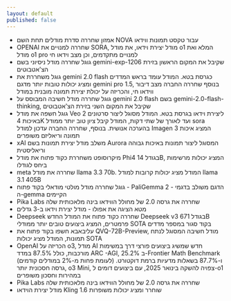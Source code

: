 ```yaml
---
layout: default
published: false
---
```


- אמזון שחררה סדרת מודלים תחת השם NOVA עבור טקסט תמונות ווידאו
- OPENAI שחררה למנויים את SORA, מודל יצירת וידאו, את מודל o1 המלא ואת מודל o1 pro למנויים מתקדמים, וכן מצב וידאו חי
- גוגל שחררה מודל ניסיוני בשם gemini-exp-1206 שקיבל את המקום הראשון בזירת הצ'אטבוטים
- גוגל משחררת את gemini 2.0 flash כגרסת בטא. המודל עומד בראש המדדים ומציג יכולות טובות יותר מדגם gemini pro 1.5, בנוסף שחררה החברה מצב דיבור ווידאו חי, והכריזה על יכולת יצירת תמונה מובנית במודל
- גוגל שחררה מודל חשיבה המבוסס על gemini 2.0 flash בשם gemini-2.0-flash-thinking, שקיבל את המקום השני בזירת הצ'אטבוטים
- גוגל חשפה את מודל Veo 2 ליצירת וידאו בגרסת בטא. המודל מסוגל ליצור סרטונים באיכות 4K ועד לאורך של שתי דקות, המודל קיבל ציון טוב יותר ממודל sora בהערכה אנושית. בנוסף, שחררה החברה עדכון למודל Imagen 3 המציג איכות תמונה וריאליזם משופרים
- xAI משלב מודל יצירת תמונות בשם Aurora המסוגל ליצור תמונות באיכות גבוהה וריאליסטית
- מיקרוסופט משחררת כקוד פתוח את מודל Phi4 בגודל 14B, המציג יכולות מרשימות ביחס לגודלו
- meta שחררה את מודל llama 3.3 70b. המודל מציג יכולות קרובות למודל llama 3.1 405B
- גוגל שחררה מודל מולטי מודאלי בקוד פתוח - PaliGemma 2 - הדגם משולב בדגמי ה-gemma הקיימים
- Pika Labs שחררה את גרסה 2.0 של מחולל הווידאו בינה מלאכותית שלה
- מטא הציגה את אפולו - מודל יצירת וידאו ב-3 גדלים
- Deepseek שחררה כקוד פתוח את המודל החדש Deepseek v3 בגודל 671B פרמטרים, המציג ביצועים טובים יותר ממודלי SOTA בקוד סגור במספר מדדים
- עליבאבא חשפו בקוד פתוח את QVQ-72B-Preview, מודל חשיבה המסוגל לנתח תמונות, המודל מציג יכולות SOTA
- OpenAI הכריזה על o3, מודל AI חדש שמשיג ביצועים פורצי דרך במשימות מורכבות, כולל 87.5% במדד ARC -AGI, 25.2% ב-Frontier Math Benchmark (לעומת פחות מ-2% במודלים קודמים) ו-87.7% בשאלות מדעיות ברמת דוקטורט. גרסה חסכונית יותר, o3 Mini, צפויה להשקה בינואר 2025, עם ביצועים דומים ל-o1 במהירות וחסכון משופרים
- Pika Labs שחררה את גרסה 2.0 של מחולל הווידאו בינה מלאכותית שלה
- מודל יצירת הוידאו Kling 1.6 שוחרר ומציג יכולות משופרות








